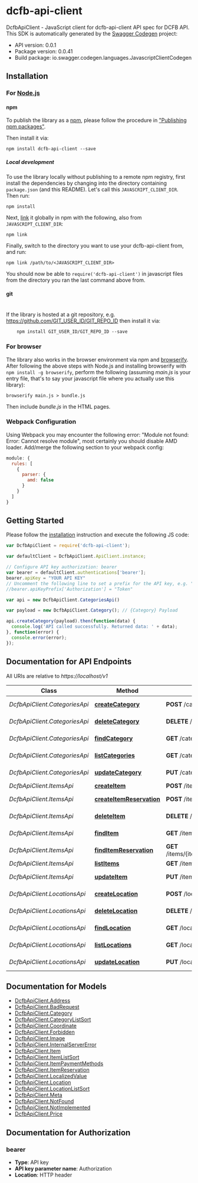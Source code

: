 # dcfb-api-client

DcfbApiClient - JavaScript client for dcfb-api-client
API spec for DCFB API.
This SDK is automatically generated by the [Swagger Codegen](https://github.com/swagger-api/swagger-codegen) project:

- API version: 0.0.1
- Package version: 0.0.41
- Build package: io.swagger.codegen.languages.JavascriptClientCodegen

## Installation

### For [Node.js](https://nodejs.org/)

#### npm

To publish the library as a [npm](https://www.npmjs.com/),
please follow the procedure in ["Publishing npm packages"](https://docs.npmjs.com/getting-started/publishing-npm-packages).

Then install it via:

```shell
npm install dcfb-api-client --save
```

##### Local development

To use the library locally without publishing to a remote npm registry, first install the dependencies by changing 
into the directory containing `package.json` (and this README). Let's call this `JAVASCRIPT_CLIENT_DIR`. Then run:

```shell
npm install
```

Next, [link](https://docs.npmjs.com/cli/link) it globally in npm with the following, also from `JAVASCRIPT_CLIENT_DIR`:

```shell
npm link
```

Finally, switch to the directory you want to use your dcfb-api-client from, and run:

```shell
npm link /path/to/<JAVASCRIPT_CLIENT_DIR>
```

You should now be able to `require('dcfb-api-client')` in javascript files from the directory you ran the last 
command above from.

#### git
#
If the library is hosted at a git repository, e.g.
https://github.com/GIT_USER_ID/GIT_REPO_ID
then install it via:

```shell
    npm install GIT_USER_ID/GIT_REPO_ID --save
```

### For browser

The library also works in the browser environment via npm and [browserify](http://browserify.org/). After following
the above steps with Node.js and installing browserify with `npm install -g browserify`,
perform the following (assuming *main.js* is your entry file, that's to say your javascript file where you actually 
use this library):

```shell
browserify main.js > bundle.js
```

Then include *bundle.js* in the HTML pages.

### Webpack Configuration

Using Webpack you may encounter the following error: "Module not found: Error:
Cannot resolve module", most certainly you should disable AMD loader. Add/merge
the following section to your webpack config:

```javascript
module: {
  rules: [
    {
      parser: {
        amd: false
      }
    }
  ]
}
```

## Getting Started

Please follow the [installation](#installation) instruction and execute the following JS code:

```javascript
var DcfbApiClient = require('dcfb-api-client');

var defaultClient = DcfbApiClient.ApiClient.instance;

// Configure API key authorization: bearer
var bearer = defaultClient.authentications['bearer'];
bearer.apiKey = "YOUR API KEY"
// Uncomment the following line to set a prefix for the API key, e.g. "Token" (defaults to null)
//bearer.apiKeyPrefix['Authorization'] = "Token"

var api = new DcfbApiClient.CategoriesApi()

var payload = new DcfbApiClient.Category(); // {Category} Payload

api.createCategory(payload).then(function(data) {
  console.log('API called successfully. Returned data: ' + data);
}, function(error) {
  console.error(error);
});


```

## Documentation for API Endpoints

All URIs are relative to *https://localhost/v1*

Class | Method | HTTP request | Description
------------ | ------------- | ------------- | -------------
*DcfbApiClient.CategoriesApi* | [**createCategory**](docs/CategoriesApi.md#createCategory) | **POST** /categories | Create category
*DcfbApiClient.CategoriesApi* | [**deleteCategory**](docs/CategoriesApi.md#deleteCategory) | **DELETE** /categories/{categoryId} | deletes an category
*DcfbApiClient.CategoriesApi* | [**findCategory**](docs/CategoriesApi.md#findCategory) | **GET** /categories/{categoryId} | Finds an category
*DcfbApiClient.CategoriesApi* | [**listCategories**](docs/CategoriesApi.md#listCategories) | **GET** /categories | List categories
*DcfbApiClient.CategoriesApi* | [**updateCategory**](docs/CategoriesApi.md#updateCategory) | **PUT** /categories/{categoryId} | updates an category
*DcfbApiClient.ItemsApi* | [**createItem**](docs/ItemsApi.md#createItem) | **POST** /items | Create item
*DcfbApiClient.ItemsApi* | [**createItemReservation**](docs/ItemsApi.md#createItemReservation) | **POST** /items/{itemId}/reservations | Create item reservation
*DcfbApiClient.ItemsApi* | [**deleteItem**](docs/ItemsApi.md#deleteItem) | **DELETE** /items/{itemId} | deletes an item
*DcfbApiClient.ItemsApi* | [**findItem**](docs/ItemsApi.md#findItem) | **GET** /items/{itemId} | Finds an item
*DcfbApiClient.ItemsApi* | [**findItemReservation**](docs/ItemsApi.md#findItemReservation) | **GET** /items/{itemId}/reservations/{itemReservationId} | Find item reservation
*DcfbApiClient.ItemsApi* | [**listItems**](docs/ItemsApi.md#listItems) | **GET** /items | List items
*DcfbApiClient.ItemsApi* | [**updateItem**](docs/ItemsApi.md#updateItem) | **PUT** /items/{itemId} | updates an item
*DcfbApiClient.LocationsApi* | [**createLocation**](docs/LocationsApi.md#createLocation) | **POST** /locations | Create location
*DcfbApiClient.LocationsApi* | [**deleteLocation**](docs/LocationsApi.md#deleteLocation) | **DELETE** /locations/{locationId} | deletes an location
*DcfbApiClient.LocationsApi* | [**findLocation**](docs/LocationsApi.md#findLocation) | **GET** /locations/{locationId} | Finds an location
*DcfbApiClient.LocationsApi* | [**listLocations**](docs/LocationsApi.md#listLocations) | **GET** /locations | List locations
*DcfbApiClient.LocationsApi* | [**updateLocation**](docs/LocationsApi.md#updateLocation) | **PUT** /locations/{locationId} | updates an location


## Documentation for Models

 - [DcfbApiClient.Address](docs/Address.md)
 - [DcfbApiClient.BadRequest](docs/BadRequest.md)
 - [DcfbApiClient.Category](docs/Category.md)
 - [DcfbApiClient.CategoryListSort](docs/CategoryListSort.md)
 - [DcfbApiClient.Coordinate](docs/Coordinate.md)
 - [DcfbApiClient.Forbidden](docs/Forbidden.md)
 - [DcfbApiClient.Image](docs/Image.md)
 - [DcfbApiClient.InternalServerError](docs/InternalServerError.md)
 - [DcfbApiClient.Item](docs/Item.md)
 - [DcfbApiClient.ItemListSort](docs/ItemListSort.md)
 - [DcfbApiClient.ItemPaymentMethods](docs/ItemPaymentMethods.md)
 - [DcfbApiClient.ItemReservation](docs/ItemReservation.md)
 - [DcfbApiClient.LocalizedValue](docs/LocalizedValue.md)
 - [DcfbApiClient.Location](docs/Location.md)
 - [DcfbApiClient.LocationListSort](docs/LocationListSort.md)
 - [DcfbApiClient.Meta](docs/Meta.md)
 - [DcfbApiClient.NotFound](docs/NotFound.md)
 - [DcfbApiClient.NotImplemented](docs/NotImplemented.md)
 - [DcfbApiClient.Price](docs/Price.md)


## Documentation for Authorization


### bearer

- **Type**: API key
- **API key parameter name**: Authorization
- **Location**: HTTP header

